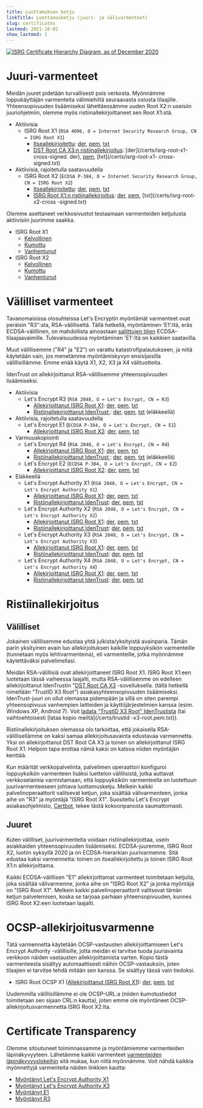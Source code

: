 ```yaml
---
title: Luottamuksen ketju
linkTitle: Luottamusketju (juuri- ja välivarmenteet)
slug: certificates
lastmod: 2021-10-02
show_lastmod: 1
---
```



[![ISRG Certificate Hierarchy Diagram, as of December 2020](/images/isrg-hierarchy.png)](/images/isrg-hierarchy.png)

# Juuri-varmenteet

Meidän juuret pidetään turvallisesti pois verkosta. Myönnämme loppukäyttäjän varmenteita välimiehiltä seuraavasta osiosta tilaajille. Yhteensopivuuden lisäämiseksi lähettäessämme uuden Root X2:n useisiin juuriohjelmiin, olemme myös ristiinallekirjoittaneet sen Root X1:stä.

* Aktiivisia
  * ISRG Root X1 (`RSA 4096, O = Internet Security Research Group, CN = ISRG Root X1`)
    * [Itseallekirjoitettu](https://crt.sh/?id=9314791): [der](/certs/isrgrootx1.der), [pem](/certs/isrgrootx1.pem), [txt](/certs/isrgrootx1.txt)
    * [DST Root CA X3:n ristiinallekirjoitus](https://crt.sh/?id=3958242236): [der](/certs/isrg-root-x1-cross-signed. der), [pem](/certs/isrg-root-x1-cross-signed.pem), [txt](/certs/isrg-root-x1- cross-signed.txt)
* Aktiivisia, rajoitetulla saatavuudella
  * ISRG Root X2 (`ECDSA P-384, O = Internet Security Research Group, CN = ISRG Root X2`)
    * [Itseallekirjoitettu](https://crt.sh/?id=3335562555): [der](/certs/isrg-root-x2.der), [pem](/certs/isrg-root-x2.pem), [txt](/certs/isrg-root-x2.txt)
    * [ISRG Root X1:n ristiinallekirjoitus](https://crt.sh/?id=3334561878): [der](/certs/isrg-root-x2-cross-signed.der), [pem](/certs/isrg-root-x2-cross-signed.pem), [txt](/certs/isrg-root-x2-cross -signed.txt)

Olemme asettaneet verkkosivustot testaamaan varmenteiden ketjutusta aktiivisiin juurimme saakka.

* ISRG Root X1
  * [Kelvollinen](https://valid-isrgrootx1.letsencrypt.org/)
  * [Kumottu](https://revoked-isrgrootx1.letsencrypt.org/)
  * [Vanhentunut](https://expired-isrgrootx1.letsencrypt.org/)
* ISRG Root X2
  * [Kelvollinen](https://valid-isrgrootx2.letsencrypt.org/)
  * [Kumottu](https://revoked-isrgrootx2.letsencrypt.org/)
  * [Vanhentunut](https://expired-isrgrootx2.letsencrypt.org/)

# Välilliset varmenteet

Tavanomaisissa olosuhteissa Let's Encryptin myöntämät varmenteet ovat peräisin "R3":sta, RSA-välilliseltä. Tällä hetkellä, myöntäminen ’E1’:ltä, eräs ECDSA-välillinen, on mahdollista ainoastaan [sallittujen tilien](https://community.letsencrypt.org/t/ecdsa-availability-in-production-environment/150679) ECDSA-tilaajaavaimille. Tulevaisuudessa myöntäminen 'E1':ltä on kaikkien saatavilla.

Muut välillisemme ("R4" ja "E2") on varattu katastrofipalautukseen, ja niitä käytetään vain, jos menetämme myöntämiskyvyn ensisijaisilla välillisillämme. Emme enää käytä X1, X2, X3 ja X4 välituotteita.

IdenTrust on allekirjoittanut RSA-välillisemme yhteensopivuuden lisäämiseksi.

* Aktiivisia
  * Let's Encrypt R3 (`RSA 2048, O = Let's Encrypt, CN = R3`)
    * [Allekirjoittanut ISRG Root X1](https://crt.sh/?id=3334561879): [der](/certs/lets-encrypt-r3.der), [pem](/certs/lets-encrypt-r3.pem), [txt](/certs/lets-encrypt-r3.txt)
    * [Ristiinallekirjoittanut IdenTrust ](https://crt.sh/?id=3479778542): [der](/certs/lets-encrypt-r3-cross-signed.der), [pem](/certs/lets-encrypt-r3-cross-signed.pem), [txt](/certs/lets-encrypt-r3-cross-signed.txt) (eläkkeellä)
* Aktiivisia, rajoitetulla saatavuudella
  * Let's Encrypt E1 (`ECDSA P-384, O = Let's Encrypt, CN = E1`)
    * [Allekirjoittanut ISRG Root X2](https://crt.sh/?id=3334671964): [der](/certs/lets-encrypt-e1.der), [pem](/certs/lets-encrypt-e1.pem), [txt](/certs/lets-encrypt-e1.txt)
* Varmuuskopiointi
  * Let's Encrypt R4 (`RSA 2048, O = Let's Encrypt, CN = R4`)
    * [Allekirjoittanut ISRG Root X1](https://crt.sh/?id=3334561877): [der](/certs/lets-encrypt-r4.der), [pem](/certs/lets-encrypt-r4.pem), [txt](/certs/lets-encrypt-r4.txt)
    * [Ristiinallekirjoittanut IdenTrust ](https://crt.sh/?id=3479778543): [der](/certs/lets-encrypt-r4-cross-signed.der), [pem](/certs/lets-encrypt-r4-cross-signed.pem), [txt](/certs/lets-encrypt-r4-cross-signed.txt) (eläkkeellä)
  * Let's Encrypt E2 (`ECDSA P-384, O = Let's Encrypt, CN = E2`)
    * [Allekirjoittanut ISRG Root X2](https://crt.sh/?id=3334671963): [der](/certs/lets-encrypt-e2.der), [pem](/certs/lets-encrypt-e2.pem), [txt](/certs/lets-encrypt-e2.txt)
* Eläkkeellä
  * Let's Encrypt Authority X1 (`RSA 2048, O = Let's Encrypt, CN = Let's Encrypt Authority X1`)
    * [Allekirjoittanut ISRG Root X1](https://crt.sh/?id=9314792): [der](/certs/letsencryptauthorityx1.der), [pem](/certs/letsencryptauthorityx1.pem), [txt](/certs/letsencryptauthorityx1.txt)
    * [Ristiinallekirjoittanut IdenTrust](https://crt.sh/?id=10235198): [der](/certs/lets-encrypt-x1-cross-signed.der), [pem](/certs/lets-encrypt-x1-cross-signed.pem), [txt](/certs/lets-encrypt-x1-cross-signed.txt)
  * Let's Encrypt Authority X2 (`RSA 2048, O = Let's Encrypt, CN = Let's Encrypt Authority X2`)
    * [Allekirjoittanut ISRG Root X1](https://crt.sh/?id=12721505): [der](/certs/letsencryptauthorityx2.der), [pem](/certs/letsencryptauthorityx2.pem), [txt](/certs/letsencryptauthorityx2.txt)
    * [Ristiinallekirjoittanut IdenTrust](https://crt.sh/?id=10970235): [der](/certs/lets-encrypt-x2-cross-signed.der), [pem](/certs/lets-encrypt-x2-cross-signed.pem), [txt](/certs/lets-encrypt-x2-cross-signed.txt)
  * Let's Encrypt Authority X3 (`RSA 2048, O = Let's Encrypt, CN = Let's Encrypt Authority X3`)
    * [Allekirjoittanut ISRG Root X1](https://crt.sh/?id=47997543): [der](/certs/letsencryptauthorityx3.der), [pem](/certs/letsencryptauthorityx3.pem), [txt](/certs/letsencryptauthorityx3.txt)
    * [Ristiinallekirjoittanut IdenTrust](https://crt.sh/?id=15706126): [der](/certs/lets-encrypt-x3-cross-signed.der), [pem](/certs/lets-encrypt-x3-cross-signed.pem), [txt](/certs/lets-encrypt-x3-cross-signed.txt)
  * Let's Encrypt Authority X4 (`RSA 2048, O = Let's Encrypt, CN = Let's Encrypt Authority X4`)
    * [Allekirjoittanut ISRG Root X1](https://crt.sh/?id=47997546): [der](/certs/letsencryptauthorityx4.der), [pem](/certs/letsencryptauthorityx4.pem), [txt](/certs/letsencryptauthorityx4.txt)
    * [Ristiinallekirjoittanut IdenTrust](https://crt.sh/?id=15710291): [der](/certs/lets-encrypt-x4-cross-signed.der), [pem](/certs/lets-encrypt-x4-cross-signed.pem), [txt](/certs/lets-encrypt-x4-cross-signed.txt)

# Ristiinallekirjoitus

## Välilliset

Jokainen välillisemme edustaa yhtä julkista/yksityistä avainparia. Tämän parin yksityinen avain luo allekirjoituksen kaikille loppuyksikön varmenteille (tunnetaan myös lehtivarmenteina), eli varmenteille, jotka myönnämme käytettäväksi palvelimellasi.

Meidän RSA-välillisiä ovat allekirjoittaneet ISRG Root X1. ISRG Root X1:een luotetaan tässä vaiheessa laajalti, mutta RSA-välillisemme on edelleen allekirjoittanut IdenTrustin "[DST Root CA X3](https://crt.sh/?id=8395) -sovelluksella. (tällä hetkellä nimeltään "TrustID X3 Root") asiakasyhteensopivuuden lisäämiseksi. IdenTrust-juuri on ollut olemassa pidempään ja sillä on siten parempi yhteensopivuus vanhempien laitteiden ja käyttöjärjestelmien kanssa (esim. Windows XP, Android 7). Voit [ladata "TrustID X3 Root" IdenTrustista](https://www.identrust.com/support/downloads) (tai vaihtoehtoisesti [lataa kopio meiltä](/certs/trustid -x3-root.pem.txt)).

Ristiinallekirjoituksen olemassa olo tarkoittaa, että jokaisella RSA-välillisellämme on kaksi samaa allekirjoitusavainta edustavaa varmennetta. Yksi on allekirjoittanut DST Root CA X3 ja toinen on allekirjoittanut ISRG Root X1. Helpoin tapa erottaa nämä kaksi on katsoa niiden myöntäjän kenttää.

Kun määrität verkkopalvelinta, palvelimen operaattori konfiguroi loppuyksikön varmenteen lisäksi luettelon välillisistä, jotka auttavat verkkoselaimia varmistamaan, että loppuyksikön varmenteella on luotettuun juurivarmenteeseen johtava luottamusketju. Melkein kaikki palvelinoperaattorit valitsevat ketjun, joka sisältää välivarmenteen, jonka aihe on "R3" ja myöntäjä "ISRG Root X1". Suositeltu Let's Encrypt asiakasohjelmisto, [Certbot](https://certbot.org), tekee tästä kokoonpanosta saumattomasti.

## Juuret
Kuten välilliset, juurivarmenteita voidaan ristiinallekirjoittaa, usein asiakkaiden yhteensopivuuden lisäämiseksi. ECDSA-juuremme, ISRG Root X2, luotiin syksyllä 2020 ja on ECDSA-hierarkian juurivarmenne. Sitä edustaa kaksi varmennetta: toinen on itseallekirjoitettu ja toinen ISRG Root X1:n allekirjoittama.

Kaikki ECDSA-välillisen "E1" allekirjoittamat varmenteet toimitetaan ketjulla, joka sisältää välivarmenne, jonka aihe on "ISRG Root X2" ja jonka myöntäjä on "ISRG Root X1". Melkein kaikki palvelinoperaattorit valitsevat tämän ketjun palvelemisen, koska se tarjoaa parhaan yhteensopivuuden, kunnes ISRG Root X2:een luotetaan laajalti.

# OCSP-allekirjoitusvarmenne

Tätä varmennetta käytetään OCSP-vastausten allekirjoittamiseen Let's Encrypt Authority -välillisille, jotta meidän ei tarvitse tuoda juuriavainta verkkoon näiden vastausten allekirjoittamista varten. Kopio tästä varmenteesta sisältyy automaattisesti näihin OCSP-vastauksiin, joten tilaajien ei tarvitse tehdä mitään sen kanssa. Se sisältyy tässä vain tiedoksi.

* ISRG Root OCSP X1 ([Allekirjoittanut ISRG Root X1](https://crt.sh/?id=2929281974)): [der](/certs/isrg-root-ocsp-x1.der), [pem](/certs/isrg-root-ocsp-x1.pem), [txt](/certs/isrg-root-ocsp-x1.txt)

Uudemmilla välillisillämme ei ole OCSP-URL:a (niiden kumotustiedot toimitetaan sen sijaan CRL:n kautta), joten emme ole myöntäneet OCSP-allekirjoitusvarmennetta ISRG Root X2:lta.

# Certificate Transparency

Olemme sitoutuneet toiminnassamme ja myöntämiemme varmenteiden läpinäkyvyyteen. Lähetämme kaikki varmenteet [varmenteiden läpinäkyvyyslokeihin](https://www.certificate-transparency.org/) sitä mukaa, kun niitä myönnämme. Voit nähdä kaikkia myönnettyjä varmenteita näiden linkkien kautta:

* [Myöntänyt Let's Encrypt Authority X1](https://crt.sh/?Identity=%25&iCAID=7395)
* [Myöntänyt Let's Encrypt Authority X3](https://crt.sh/?Identity=%25&iCAID=16418)
* [Myöntänyt E1](https://crt.sh/?Identity=%25&iCAID=183283)
* [Myöntänyt R3](https://crt.sh/?Identity=%25&iCAID=183267)
